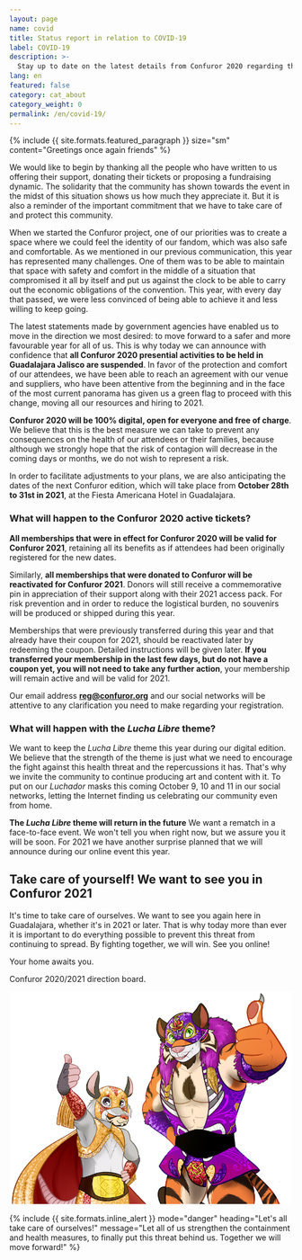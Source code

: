 ```yaml
---
layout: page
name: covid
title: Status report in relation to COVID-19
label: COVID-19
description: >-
  Stay up to date on the latest details from Confuror 2020 regarding the COVID-19 sanitary situation
lang: en
featured: false
category: cat_about
category_weight: 0
permalink: /en/covid-19/
---
```


{%
  include {{ site.formats.featured_paragraph }}
  size="sm"
  content="Greetings once again friends"
%}

We would like to begin by thanking all the people who have written to us offering their support, donating their tickets or proposing a fundraising dynamic. The solidarity that the community has shown towards the event in the midst of this situation shows us how much they appreciate it. But it is also a reminder of the important commitment that we have to take care of and protect this community.

When we started the Confuror project, one of our priorities was to create a space where we could feel the identity of our fandom, which was also safe and comfortable. As we mentioned in our previous communication, this year has represented many challenges. One of them was to be able to maintain that space with safety and comfort in the middle of a situation that compromised it all by itself and put us against the clock to be able to carry out the economic obligations of the convention. This year, with every day that passed, we were less convinced of being able to achieve it and less willing to keep going.

The latest statements made by government agencies have enabled us to move in the direction we most desired: to move forward to a safer and more favourable year for all of us. This is why today we can announce with confidence that **all Confuror 2020 presential activities to be held in Guadalajara Jalisco are suspended**. In favor of the protection and comfort of our attendees, we have been able to reach an agreement with our venue and suppliers, who have been attentive from the beginning and in the face of the most current panorama has given us a green flag to proceed with this change, moving all our resources and hiring to 2021.

**Confuror 2020 will be 100% digital, open for everyone and free of charge**. We believe that this is the best measure we can take to prevent any consequences on the health of our attendees or their families, because although we strongly hope that the risk of contagion will decrease in the coming days or months, we do not wish to represent a risk.

In order to facilitate adjustments to your plans, we are also anticipating the dates of the next Confuror edition, which will take place from **October 28th to 31st in 2021**, at the Fiesta Americana Hotel in Guadalajara.



### What will happen to the Confuror 2020 active tickets?

**All memberships that were in effect for Confuror 2020 will be valid for Confuror 2021**, retaining all its benefits as if attendees had been originally registered for the new dates.

Similarly, **all memberships that were donated to Confuror will be reactivated for Confuror 2021**. Donors will still receive a commemorative pin in appreciation of their support along with their 2021 access pack. For risk prevention and in order to reduce the logistical burden, no souvenirs will be produced or shipped during this year.

Memberships that were previously transferred during this year and that already have their coupon for 2021, should be reactivated later by redeeming the coupon. Detailed instructions will be given later. **If you transferred your membership in the last few days, but do not have a coupon yet, you will not need to take any further action**, your membership will remain active and will be valid for 2021.

Our email address **reg@confuror.org** and our social networks will be attentive to any clarification you need to make regarding your registration.

### What will happen with the *Lucha Libre* theme?

We want to keep the *Lucha Libre* theme this year during our digital edition. We believe that the strength of the theme is just what we need to encourage the fight against this health threat and the repercussions it has. That's why we invite the community to continue producing art and content with it. To put on our *Luchador* masks this coming October 9, 10 and 11 in our social networks, letting the Internet finding us celebrating our community even from home.

**The *Lucha Libre* theme will return in the future** We want a rematch in a face-to-face event. We won't tell you when right now, but we assure you it will be soon. For 2021 we have another surprise planned that we will announce during our online event this year.


## Take care of yourself! We want to see you in Confuror 2021

It's time to take care of ourselves. We want to see you again here in Guadalajara, whether it's in 2021 or later. That is why today more than ever it is important to do everything possible to prevent this threat from continuing to spread. By fighting together, we will win. See you online!

Your home awaits you.

<p class="signature">Confuror 2020/2021 direction board.</p>

<div class="container">
  <img class="img-fluid" src="/images/pictures/confuror_cubrebocas_web.png" alt="We want to see you in Confuror, picture by Nathaniel Ramirez">
</div>

{%
  include {{ site.formats.inline_alert }}
  mode="danger"
  heading="Let's all take care of ourselves!"
  message="Let all of us strengthen the containment and health measures, to finally put this threat behind us. Together we will move forward!"
%}